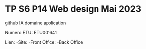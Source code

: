 # TP S6 P14 Web design Mai 2023
 github IA domaine application

Numero ETU: ETU001641

Lien:
    -Site:
    -Front Office:
    -Back Office
